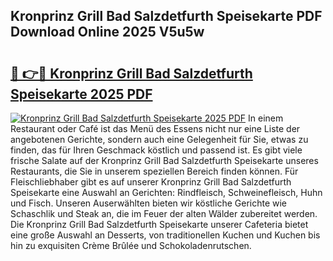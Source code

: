 ## Kronprinz Grill Bad Salzdetfurth Speisekarte PDF Download Online 2025 V5u5w

# <h2><a href="http://gcaij6n.nevu.top/?p=Kronprinz+Grill+Bad+Salzdetfurth+Speisekarte">🔗 👉🔴 Kronprinz Grill Bad Salzdetfurth Speisekarte 2025 PDF</a></h2>

[![Kronprinz Grill Bad Salzdetfurth Speisekarte 2025 PDF](https://i.imgur.com/dBaPXMq.png)](http://gcaij6n.nevu.top/?p=Kronprinz+Grill+Bad+Salzdetfurth+Speisekarte)
In einem Restaurant oder Café ist das Menü des Essens nicht nur eine Liste der angebotenen Gerichte, sondern auch eine Gelegenheit für Sie, etwas zu finden, das für Ihren Geschmack köstlich und passend ist. Es gibt viele frische Salate auf der Kronprinz Grill Bad Salzdetfurth Speisekarte unseres Restaurants, die Sie in unserem speziellen Bereich finden können. Für Fleischliebhaber gibt es auf unserer Kronprinz Grill Bad Salzdetfurth Speisekarte eine Auswahl an Gerichten: Rindfleisch, Schweinefleisch, Huhn und Fisch. Unseren Auserwählten bieten wir köstliche Gerichte wie Schaschlik und Steak an, die im Feuer der alten Wälder zubereitet werden. Die Kronprinz Grill Bad Salzdetfurth Speisekarte unserer Cafeteria bietet eine große Auswahl an Desserts, von traditionellen Kuchen und Kuchen bis hin zu exquisiten Crème Brûlée und Schokoladenrutschen.
